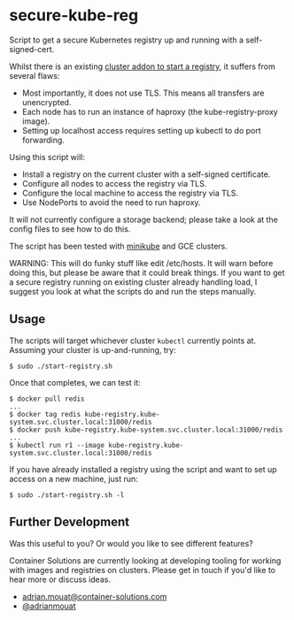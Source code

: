 # secure-kube-reg
Script to get a secure Kubernetes registry up and running with a
self-signed-cert.

Whilst there is an existing [cluster addon to start a registry](https://github.com/kubernetes/kubernetes/tree/master/cluster/addons/registry), it suffers from several flaws:

 - Most importantly, it does not use TLS. This means all transfers are
   unencrypted.
 - Each node has to run an instance of haproxy (the kube-registry-proxy image).
 - Setting up localhost access requires setting up kubectl to do port
   forwarding.

Using this script will:

 - Install a registry on the current cluster with a self-signed certificate.
 - Configure all nodes to access the registry via TLS.
 - Configure the local machine to access the registry via TLS.
 - Use NodePorts to avoid the need to run haproxy.

It will not currently configure a storage backend; please take a look at the
config files to see how to do this.

The script has been tested with [minikube](https://github.com/kubernetes/minikube) and GCE clusters.

WARNING: This will do funky stuff like edit /etc/hosts. It will warn before
doing this, but please be aware that it could break things. If you want to get a
secure registry running on existing cluster already handling load, I suggest you
look at what the scripts do and run the steps manually.


## Usage

The scripts will target whichever cluster `kubectl` currently points at.
Assuming your cluster is up-and-running, try:

```
$ sudo ./start-registry.sh
```

Once that completes, we can test it:

```
$ docker pull redis
...
$ docker tag redis kube-registry.kube-system.svc.cluster.local:31000/redis
$ docker push kube-registry.kube-system.svc.cluster.local:31000/redis
...
$ kubectl run r1 --image kube-registry.kube-system.svc.cluster.local:31000/redis
```

If you have already installed a registry using the script and want to set up
access on a new machine, just run:

```
$ sudo ./start-registry.sh -l
```

## Further Development

Was this useful to you? Or would you like to see different features? 

Container Solutions are currently looking at developing tooling for working with
images and registries on clusters. Please get in touch if you'd like to hear
more or discuss ideas.

 - adrian.mouat@container-solutions.com
 - [@adrianmouat](https://twitter.com/adrianmouat)

